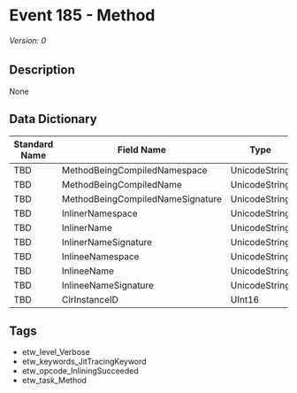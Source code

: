 # Event 185 - Method
###### Version: 0

## Description
None

## Data Dictionary
|Standard Name|Field Name|Type|Description|Sample Value|
|---|---|---|---|---|
|TBD|MethodBeingCompiledNamespace|UnicodeString|None|`None`|
|TBD|MethodBeingCompiledName|UnicodeString|None|`None`|
|TBD|MethodBeingCompiledNameSignature|UnicodeString|None|`None`|
|TBD|InlinerNamespace|UnicodeString|None|`None`|
|TBD|InlinerName|UnicodeString|None|`None`|
|TBD|InlinerNameSignature|UnicodeString|None|`None`|
|TBD|InlineeNamespace|UnicodeString|None|`None`|
|TBD|InlineeName|UnicodeString|None|`None`|
|TBD|InlineeNameSignature|UnicodeString|None|`None`|
|TBD|ClrInstanceID|UInt16|None|`None`|

## Tags
* etw_level_Verbose
* etw_keywords_JitTracingKeyword
* etw_opcode_InliningSucceeded
* etw_task_Method